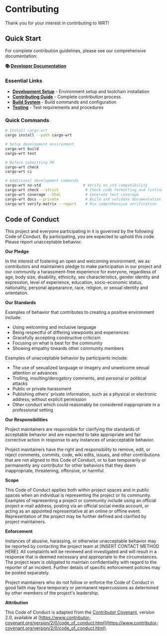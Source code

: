 # Contributing

Thank you for your interest in contributing to WRT!

## Quick Start

For complete contribution guidelines, please see our comprehensive documentation:

**📚 [Developer Documentation](./docs/source/developer/index.rst)**

### Essential Links

- **[Development Setup](./docs/source/developer/setup/index.rst)** - Environment setup and toolchain installation
- **[Contributing Guide](./docs/source/developer/contributing/index.rst)** - Complete contribution process
- **[Build System](./docs/source/developer/build_system/index.rst)** - Build commands and configuration
- **[Testing](./docs/source/developer/testing/index.rst)** - Test requirements and procedures

### Quick Commands

```bash
# Install cargo-wrt
cargo install --path cargo-wrt

# Setup development environment
cargo-wrt build
cargo-wrt test

# Before submitting PR
cargo-wrt check
cargo-wrt ci

# Additional development commands
cargo-wrt no-std                   # Verify no_std compatibility
cargo-wrt check --strict            # Check code formatting and linting
cargo-wrt coverage --html           # Generate test coverage
cargo-wrt docs --private            # Build and validate documentation
cargo-wrt verify-matrix --report    # Run comprehensive verification
```

## Code of Conduct

<!-- TODO: Link to or include a Code of Conduct if applicable. -->
This project and everyone participating in it is governed by the following Code of Conduct. By participating, you are expected to uphold this code. Please report unacceptable behavior.

**Our Pledge**

In the interest of fostering an open and welcoming environment, we as contributors and maintainers pledge to make participation in our project and our community a harassment-free experience for everyone, regardless of age, body size, disability, ethnicity, sex characteristics, gender identity and expression, level of experience, education, socio-economic status, nationality, personal appearance, race, religion, or sexual identity and orientation.

**Our Standards**

Examples of behavior that contributes to creating a positive environment include:

*   Using welcoming and inclusive language
*   Being respectful of differing viewpoints and experiences
*   Gracefully accepting constructive criticism
*   Focusing on what is best for the community
*   Showing empathy towards other community members

Examples of unacceptable behavior by participants include:

*   The use of sexualized language or imagery and unwelcome sexual attention or advances
*   Trolling, insulting/derogatory comments, and personal or political attacks
*   Public or private harassment
*   Publishing others' private information, such as a physical or electronic address, without explicit permission
*   Other conduct which could reasonably be considered inappropriate in a professional setting

**Our Responsibilities**

Project maintainers are responsible for clarifying the standards of acceptable behavior and are expected to take appropriate and fair corrective action in response to any instances of unacceptable behavior.

Project maintainers have the right and responsibility to remove, edit, or reject comments, commits, code, wiki edits, issues, and other contributions that are not aligned to this Code of Conduct, or to ban temporarily or permanently any contributor for other behaviors that they deem inappropriate, threatening, offensive, or harmful.

**Scope**

This Code of Conduct applies both within project spaces and in public spaces when an individual is representing the project or its community. Examples of representing a project or community include using an official project e-mail address, posting via an official social media account, or acting as an appointed representative at an online or offline event. Representation of the project may be further defined and clarified by project maintainers.

**Enforcement**

Instances of abusive, harassing, or otherwise unacceptable behavior may be reported by contacting the project team at [INSERT CONTACT METHOD HERE]. All complaints will be reviewed and investigated and will result in a response that is deemed necessary and appropriate to the circumstances. The project team is obligated to maintain confidentiality with regard to the reporter of an incident. Further details of specific enforcement policies may be posted separately.

Project maintainers who do not follow or enforce the Code of Conduct in good faith may face temporary or permanent repercussions as determined by other members of the project's leadership.

**Attribution**

This Code of Conduct is adapted from the [Contributor Covenant](https://www.contributor-covenant.org), version 2.0, available at [https://www.contributor-covenant.org/version/2/0/code_of_conduct.html](https://www.contributor-covenant.org/version/2/0/code_of_conduct.html). 